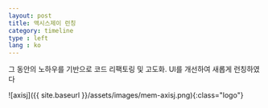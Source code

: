 ```yaml
---
layout: post
title: 액시스제이 런칭
category: timeline
type : left
lang : ko
---
```




그 동안의 노하우를 기반으로 코드 리팩토링 및 고도화. UI를 개선하여 새롭게 런칭하였다

![axisj]({{ site.baseurl }}/assets/images/mem-axisj.png){:class="logo"}
